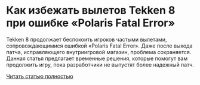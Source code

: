 # Как избежать вылетов Tekken 8 при ошибке «Polaris Fatal Error»



Tekken 8 продолжает беспокоить игроков частыми вылетами, сопровождающимися ошибкой «Polaris Fatal Error». Даже после выхода патча, исправляющего внутриигровой магазин, проблема сохраняется. Данная статья предлагает временные решения, которые помогут вам продолжить игру, пока разработчики не выпустят более надежный патч.

[Читать статью полностью](https://xyberbara.com/gaming/kak-izbezhat-vyletov-tekken-8-pri-igre-polaris-fatal-error/)
